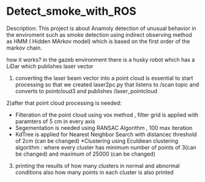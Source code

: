 # Detect_smoke_with_ROS
Description:
This project is about Anamoly detection of unusual behavior in the enviroment such as smoke detection using indirect observing method as HMM ( Hidden MArkov model) which is based on the first order of the markov chain.

how it works?
in the gazeb environment there is a husky robot which has a LiDar which publishes laser vector
1) converting the laser beam vector into a point cloud is essential to start processing so that we created laser2pc.py that listens to /scan topic and converts to pointcloud3 and publishes /laser_pointcloud

2)after that point cloud processing is needed:
* Filteration of the point cloud using vox method , filter grid is applied with paramters of 5 cm in every axis
* Segementation is needed using RANSAC Algorithm , 100 max iteration
* KdTree is applied for Nearest Neighbor Search with distancec threshold of 2cm (can be changed)
*Clustering using Eculdiean clustering algorithm : where every cluster has minimum number of points of 3(can be changed) and maximum of 25000 (can be changed)

3) printing the results of how many clusters in normal and abnormal conditions also how many points in each cluster is also printed
